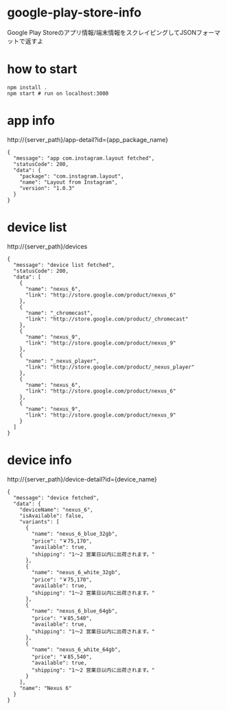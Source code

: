 google-play-store-info
======================

Google Play Storeのアプリ情報/端末情報をスクレイピングしてJSONフォーマットで返すよ

# how to start
```
npm install .
npm start # run on localhost:3000
```


# app info
http://{server_path}/app-detail?id={app_package_name}

```
{
  "message": "app com.instagram.layout fetched",
  "statusCode": 200,
  "data": {
    "package": "com.instagram.layout",
    "name": "Layout from Instagram",
    "version": "1.0.3"
  }
}
```

# device list
http://{server_path}/devices

```
{
  "message": "device list fetched",
  "statusCode": 200,
  "data": [
    {
      "name": "nexus_6",
      "link": "http://store.google.com/product/nexus_6"
    },
    {
      "name": "_chromecast",
      "link": "http://store.google.com/product/_chromecast"
    },
    {
      "name": "nexus_9",
      "link": "http://store.google.com/product/nexus_9"
    },
    {
      "name": "_nexus_player",
      "link": "http://store.google.com/product/_nexus_player"
    },
    {
      "name": "nexus_6",
      "link": "http://store.google.com/product/nexus_6"
    },
    {
      "name": "nexus_9",
      "link": "http://store.google.com/product/nexus_9"
    }
  ]
}
```


# device info
http://{server_path}/device-detail?id={device_name}

```
{
  "message": "device fetched",
  "data": {
    "deviceName": "nexus_6",
    "isAvailable": false,
    "variants": [
      {
        "name": "nexus_6_blue_32gb",
        "price": "￥75,170",
        "available": true,
        "shipping": "1～2 営業日以内に出荷されます。"
      },
      {
        "name": "nexus_6_white_32gb",
        "price": "￥75,170",
        "available": true,
        "shipping": "1～2 営業日以内に出荷されます。"
      },
      {
        "name": "nexus_6_blue_64gb",
        "price": "￥85,540",
        "available": true,
        "shipping": "1～2 営業日以内に出荷されます。"
      },
      {
        "name": "nexus_6_white_64gb",
        "price": "￥85,540",
        "available": true,
        "shipping": "1～2 営業日以内に出荷されます。"
      }
    ],
    "name": "Nexus 6"
  }
}
```